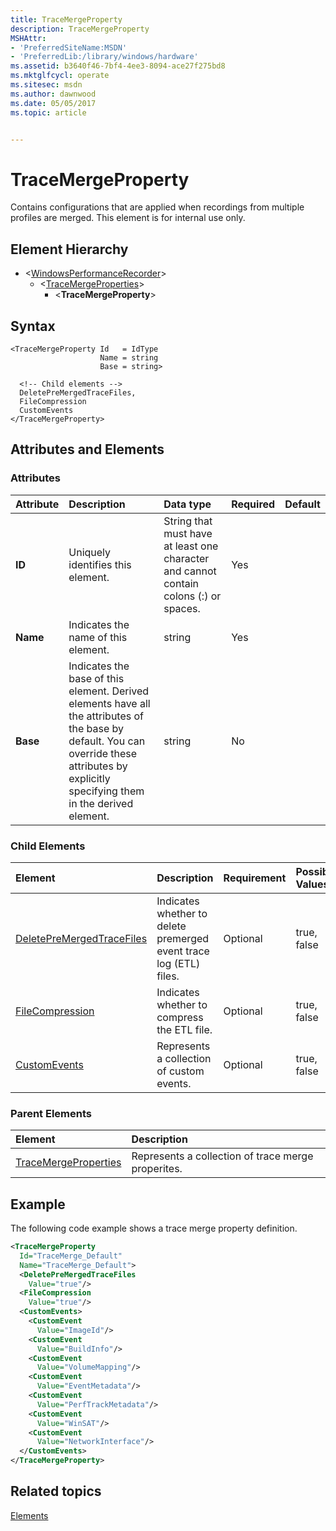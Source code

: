 ```yaml
---
title: TraceMergeProperty
description: TraceMergeProperty
MSHAttr:
- 'PreferredSiteName:MSDN'
- 'PreferredLib:/library/windows/hardware'
ms.assetid: b3640f46-7bf4-4ee3-8094-ace27f275bd8
ms.mktglfcycl: operate
ms.sitesec: msdn
ms.author: dawnwood
ms.date: 05/05/2017
ms.topic: article


---
```



# TraceMergeProperty

Contains configurations that are applied when recordings from multiple profiles are merged. This element is for internal use only.


## Element Hierarchy

* \<[WindowsPerformanceRecorder](windowsperformancerecorder.md)\>
  * \<[TraceMergeProperties](tracemergeproperties.md)\>
    * \<**TraceMergeProperty**\>


## Syntax

```
<TraceMergeProperty Id   = IdType
                    Name = string
                    Base = string>

  <!-- Child elements -->
  DeletePreMergedTraceFiles,
  FileCompression
  CustomEvents
</TraceMergeProperty>
```


## Attributes and Elements


### Attributes

| Attribute | Description                                                                                                                                                                                  | Data type                                                                             | Required | Default |
| :-------  | :------------------------------------------------------------------------------------------------------------------------------------------------------------------------------------------- | :------------------------------------------------------------------------------------ | :------- | :------ |
| **ID**    | Uniquely identifies this element.                                                                                                                                                            | String that must have at least one character and cannot contain colons (:) or spaces. | Yes      |         |
| **Name**  | Indicates the name of this element.                                                                                                                                                          | string                                                                                | Yes      |         |
| **Base**  | Indicates the base of this element. Derived elements have all the attributes of the base by default. You can override these attributes by explicitly specifying them in the derived element. | string                                                                                | No       |         |


### Child Elements

| Element                                                   | Description                                                        | Requirement | Possible Values |
| :-------------------------------------------------------- | :----------------------------------------------------------------- | :---------- | :-------------- |
| [DeletePreMergedTraceFiles](deletepremergedtracefiles.md) | Indicates whether to delete premerged event trace log (ETL) files. | Optional    | true, false     |
| [FileCompression](filecompression.md)                     | Indicates whether to compress the ETL file.                        | Optional    | true, false     |
| [CustomEvents](customevents.md)                           | Represents a collection of custom events.                          | Optional    | true, false     |


### Parent Elements

| Element                                         | Description                                        |
| :---------------------------------------------- | :------------------------------------------------- |
| [TraceMergeProperties](tracemergeproperties.md) | Represents a collection of trace merge properites. |


## Example

The following code example shows a trace merge property definition.

```xml
<TraceMergeProperty
  Id="TraceMerge_Default"
  Name="TraceMerge_Default">
  <DeletePreMergedTraceFiles
    Value="true"/>
  <FileCompression
    Value="true"/>
  <CustomEvents>
    <CustomEvent
      Value="ImageId"/>
    <CustomEvent
      Value="BuildInfo"/>
    <CustomEvent
      Value="VolumeMapping"/>
    <CustomEvent
      Value="EventMetadata"/>
    <CustomEvent
      Value="PerfTrackMetadata"/>
    <CustomEvent
      Value="WinSAT"/>
    <CustomEvent
      Value="NetworkInterface"/>
  </CustomEvents>
</TraceMergeProperty>
```


## Related topics

[Elements](elements.md)

